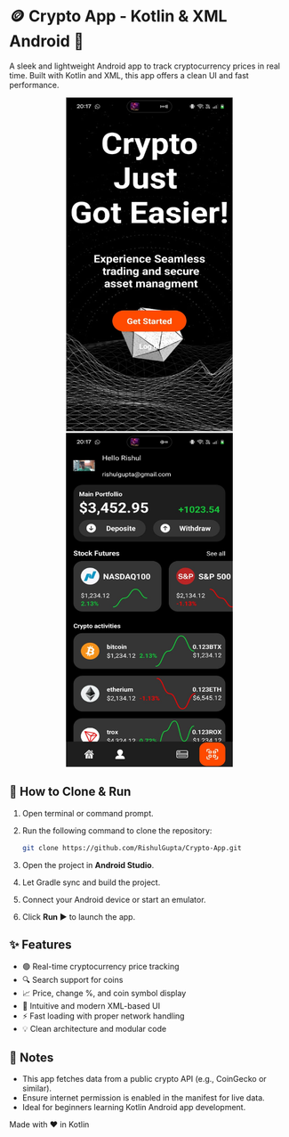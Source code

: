 🪙 Crypto App - Kotlin & XML Android 📱
======================================

A sleek and lightweight Android app to track cryptocurrency prices in real time. Built with Kotlin and XML, this app offers a clean UI and fast performance.
<div align="center">
<img src="https://github.com/RishulGupta/Crypto-App/blob/85b01cc6ae96a5bcc25f5ff28733f9f415522137/WhatsApp%20Image%202025-07-25%20at%2020.19.03_f57214d8.jpg" width=300 height=600>
<img src="https://github.com/RishulGupta/Crypto-App/blob/85b01cc6ae96a5bcc25f5ff28733f9f415522137/WhatsApp%20Image%202025-07-25%20at%2020.19.03_1fb7d610.jpg"width=300 height=600>
</div>

🔧 How to Clone & Run
---------------------
1. Open terminal or command prompt.
2. Run the following command to clone the repository:
   
   ```bash
   git clone https://github.com/RishulGupta/Crypto-App.git
   ```

3. Open the project in **Android Studio**.
4. Let Gradle sync and build the project.
5. Connect your Android device or start an emulator.
6. Click **Run ▶️** to launch the app.

✨ Features
-----------
- 🟢 Real-time cryptocurrency price tracking
- 🔍 Search support for coins
- 📈 Price, change %, and coin symbol display
- 📱 Intuitive and modern XML-based UI
- ⚡ Fast loading with proper network handling
- 💡 Clean architecture and modular code

💬 Notes
--------
- This app fetches data from a public crypto API (e.g., CoinGecko or similar).
- Ensure internet permission is enabled in the manifest for live data.
- Ideal for beginners learning Kotlin Android app development.

Made with ❤️ in Kotlin
